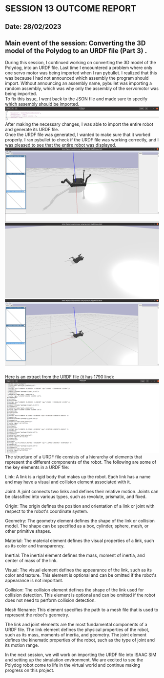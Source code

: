 # SESSION 13 OUTCOME REPORT
## Date: 28/02/2023
## Main event of the session: Converting the 3D model of the Polydog to an URDF file (Part 3) .  
During this session, I continued working on converting the 3D model of the Polydog, into an URDF file. Last time I encountered a problem where only one servo motor was being imported when I ran pybullet. I realized that this was because I had not announced which assembly the program should import. Without announcing an assembly name, pybullet was importing a random assembly, which was why only the assembly of the servomotor was being imported.  
To fix this issue, I went back to the JSON file and made sure to specify which assembly should be imported.  
![Alt text](S13/S13/Capture%20d%E2%80%99%C3%A9cran%202023-03-12%20135255.png)
 After making the necessary changes, I was able to import the entire robot and generate its URDF file.  
Once the URDF file was generated, I wanted to make sure that it worked properly. I ran pybullet to check if the URDF file was working correctly, and I was pleased to see that the entire robot was displayed.  
![Alt text](S13/S13/Capture%20d%E2%80%99%C3%A9cran%202023-03-12%20111701.png)  
![Alt text](S13/S13/Capture%20d%E2%80%99%C3%A9cran%202023-03-12%20111749.png)  
![Alt text](S13/S13/Capture%20d%E2%80%99%C3%A9cran%202023-03-12%20111845.png)    
Here is an extract from the URDF file (it has 1790  line):  
![Alt text](S13/S13/Capture%20d%E2%80%99%C3%A9cran%202023-03-12%20114546.png)  
The structure of a URDF file consists of a hierarchy of elements that represent the different components of the robot. The following are some of the key elements in a URDF file:  

Link: A link is a rigid body that makes up the robot. Each link has a name and may have a visual and collision element associated with it.  

Joint: A joint connects two links and defines their relative motion. Joints can be classified into various types, such as revolute, prismatic, and fixed.  

Origin: The origin defines the position and orientation of a link or joint with respect to the robot's coordinate system.  

Geometry: The geometry element defines the shape of the link or collision model. The shape can be specified as a box, cylinder, sphere, mesh, or other primitive shapes.  

Material: The material element defines the visual properties of a link, such as its color and transparency.  

Inertial: The inertial element defines the mass, moment of inertia, and center of mass of the link.  

Visual: The visual element defines the appearance of the link, such as its color and texture. This element is optional and can be omitted if the robot's appearance is not important.  

Collision: The collision element defines the shape of the link used for collision detection. This element is optional and can be omitted if the robot does not need to perform collision detection.  

Mesh filename: This element specifies the path to a mesh file that is used to represent the robot's geometry.  

The link and joint elements are the most fundamental components of a URDF file. The link element defines the physical properties of the robot, such as its mass, moments of inertia, and geometry. The joint element defines the kinematic properties of the robot, such as the type of joint and its motion range.

In the next session, we will work on importing the URDF file into ISAAC SIM and setting up the simulation environment. We are excited to see the Polydog robot come to life in the virtual world and continue making progress on this project.